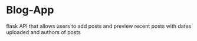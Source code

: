 # Blog-App
flask API that allows users to add posts and preview recent posts with dates uploaded and authors of posts
